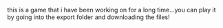 this is a game that i have been working on for a long time...you can play it by going into the export folder and downloading the files!